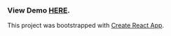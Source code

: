 ### View Demo [HERE](https://nickparov.github.io/Marketing_Platform_React/).

This project was bootstrapped with [Create React App](https://github.com/facebook/create-react-app).
